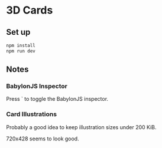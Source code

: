 # 3D Cards

## Set up

```sh
npm install
npm run dev
```

## Notes

### BabylonJS Inspector

Press ` to toggle the BabylonJS inspector.

### Card Illustrations

Probably a good idea to keep illustration sizes under 200 KiB.

720x428 seems to look good.
